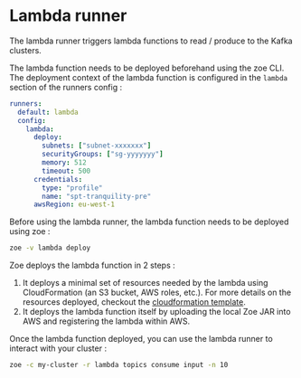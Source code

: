 # Lambda runner

The lambda runner triggers lambda functions to read / produce to the Kafka clusters.

The lambda function needs to be deployed beforehand using the zoe CLI. The deployment context of the lambda function is configured in the `lambda` section of the runners config :

```yaml
runners:
  default: lambda
  config:
    lambda:
      deploy:
        subnets: ["subnet-xxxxxxx"]
        securityGroups: ["sg-yyyyyyy"]
        memory: 512
        timeout: 500
      credentials:
        type: "profile"
        name: "spt-tranquility-pre"
      awsRegion: eu-west-1
```

Before using the lambda runner, the lambda function needs to be deployed using zoe :

```bash
zoe -v lambda deploy
```

Zoe deploys the lambda function in 2 steps :

1. It deploys a minimal set of resources needed by the lambda using CloudFormation (an S3 bucket, AWS roles, etc.). For more details on the resources deployed, checkout the [cloudformation template](https://github.com/adevinta/zoe/blob/master/zoe-cli/resources/lambda.infra.cf.json).
2. It deploys the lambda function itself by uploading the local Zoe JAR into AWS and registering the lambda within AWS.

Once the lambda function deployed, you can use the lambda runner to interact with your cluster :

```bash
zoe -c my-cluster -r lambda topics consume input -n 10
```
